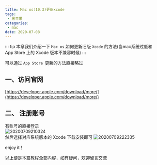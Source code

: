 ```yaml
---
title: Mac os(10.3)更新xcode
tags:
 - 黑苹果
categories:
 - mac
date: 2020-07-08
---
```

::: tip 
本章我们介绍一下 `Mac os` 如何更新旧版 `Xcode` 的方法(当mac系统过低和 App Store 上的 Xcode 版本不兼容时候)
::: 

可以通过 `App Store `更新的方法直接略过  


## 一、访问官网
[https://developer.apple.com/download/more/](https://developer.apple.com/download/more/)  
## 二、 注册账号
有账号的直接登录  
    ![20200709210324](https://cdn.jsdelivr.net/gh/hudiegu/cdn/img/20200709210324.png)  
然后选择对应系统版本的 Xcode 下载安装即可
    ![20200709222335](https://cdn.jsdelivr.net/gh/hudiegu/cdn/img/20200709222335.png)





enjoy it！</br>

以上便是本篇教程全部内容，如有疑问，欢迎留言交流
